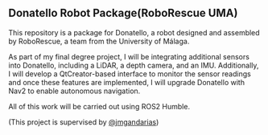 ## Donatello Robot Package(RoboRescue UMA)

This repository is a package for Donatello, a robot designed and assembled by RoboRescue, a team from the University of Málaga.

As part of my final degree project, I will be integrating additional sensors into Donatello, including a LiDAR, a depth camera, and an IMU. Additionally, I will develop a QtCreator-based interface to monitor the sensor readings and once these features are implemented, I will upgrade Donatello with Nav2 to enable autonomous navigation.

All of this work will be carried out using ROS2 Humble.

(This project is supervised by [@jmgandarias](https://github.com/jmgandarias))
